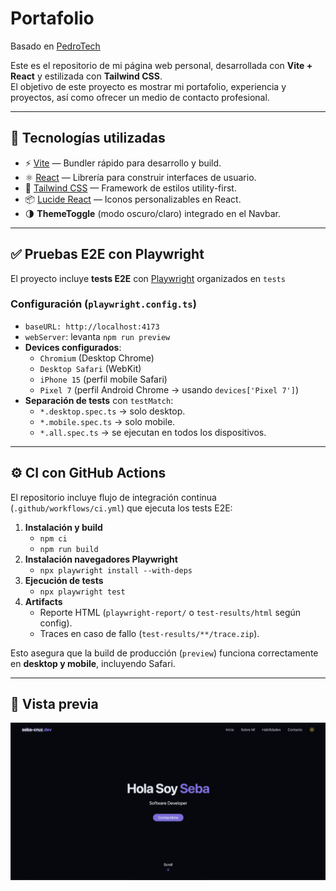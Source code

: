 # Portafolio

 Basado en [PedroTech](https://github.com/machadop1407)

Este es el repositorio de mi página web personal, desarrollada con **Vite + React** y estilizada con **Tailwind CSS**.  
El objetivo de este proyecto es mostrar mi portafolio, experiencia y proyectos, así como ofrecer un medio de contacto profesional.

---

## 🚀 Tecnologías utilizadas

- ⚡ [Vite](https://vitejs.dev/) — Bundler rápido para desarrollo y build.
- ⚛️ [React](https://react.dev/) — Librería para construir interfaces de usuario.
- 🎨 [Tailwind CSS](https://tailwindcss.com/) — Framework de estilos utility-first.
- 📦 [Lucide React](https://lucide.dev/) — Iconos personalizables en React.
- 🌗 **ThemeToggle** (modo oscuro/claro) integrado en el Navbar.

---

## ✅ Pruebas E2E con Playwright

El proyecto incluye **tests E2E** con [Playwright](https://playwright.dev/) organizados en `tests`
### Configuración (`playwright.config.ts`)
- `baseURL: http://localhost:4173`  
- `webServer`: levanta `npm run preview`
- **Devices configurados**:
  - `Chromium` (Desktop Chrome)  
  - `Desktop Safari` (WebKit)  
  - `iPhone 15` (perfil mobile Safari)  
  - `Pixel 7` (perfil Android Chrome → usando `devices['Pixel 7']`)  
- **Separación de tests** con `testMatch`:
  - `*.desktop.spec.ts` → solo desktop.  
  - `*.mobile.spec.ts` → solo mobile.  
  - `*.all.spec.ts` → se ejecutan en todos los dispositivos.  

---

## ⚙️ CI con GitHub Actions

El repositorio incluye flujo de integración continua (`.github/workflows/ci.yml`) que ejecuta los tests E2E:

1. **Instalación y build**
   - `npm ci`
   - `npm run build`
2. **Instalación navegadores Playwright**
   - `npx playwright install --with-deps`
3. **Ejecución de tests**
   - `npx playwright test`
4. **Artifacts**
   - Reporte HTML (`playwright-report/` o `test-results/html` según config).  
   - Traces en caso de fallo (`test-results/**/trace.zip`).  

Esto asegura que la build de producción (`preview`) funciona correctamente en **desktop y mobile**, incluyendo Safari.

---

## 📸 Vista previa

![Vista previa](./src/assets/preview.png)
